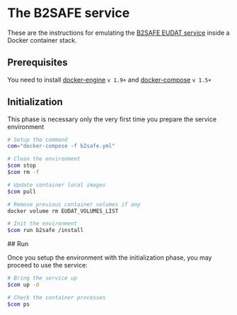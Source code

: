 # The B2SAFE service

These are the instructions for emulating the [B2SAFE EUDAT service](http://www.eudat.eu/b2safe) inside a Docker container stack.

## Prerequisites

You need to install [docker-engine](https://docs.docker.com/engine/installation/) `v 1.9+` and [docker-compose](https://docs.docker.com/compose/install/) `v 1.5+`

## Initialization

This phase is necessary only the very first time you prepare the service environment

```bash
# Setup the command
com="docker-compose -f b2safe.yml"

# Clean the environment
$com stop
$com rm -f

# Update container local images
$com pull

# Remove previous container volumes if any
docker volume rm EUDAT_VOLUMES_LIST

# Init the environment
$com run b2safe /install
```

## Run

Once you setup the environment with the initialization phase,
you may proceed to use the service:

```bash
# Bring the service up
$com up -d

# Check the container processes
$com ps
```
